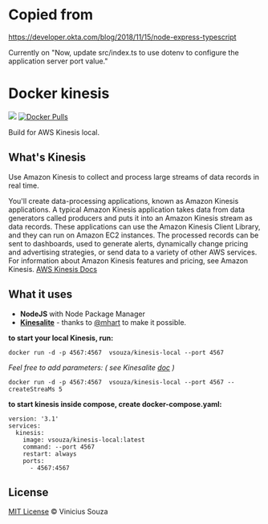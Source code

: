 # Copied from 
https://developer.okta.com/blog/2018/11/15/node-express-typescript

Currently on "Now, update src/index.ts to use dotenv to configure the application server port value." 

# Docker kinesis
[![](https://badge.imagelayers.io/vsouza/kinesis-local:latest.svg)](https://imagelayers.io/?images=vsouza/kinesis-local:latest 'Get your own badge on imagelayers.io')
[![Docker Pulls](https://img.shields.io/docker/pulls/vsouza/kinesis-local.svg)](https://hub.docker.com/r/vsouza/kinesis-local/)

Build for AWS Kinesis local.

## What's Kinesis

Use Amazon Kinesis to collect and process large streams of data records in real time.

You'll create data-processing applications, known as Amazon Kinesis applications. A typical Amazon Kinesis application takes data from data generators called producers and puts it into an Amazon Kinesis stream as data records. These applications can use the Amazon Kinesis Client Library, and they can run on Amazon EC2 instances. The processed records can be sent to dashboards, used to generate alerts, dynamically change pricing and advertising strategies, or send data to a variety of other AWS services. For information about Amazon Kinesis features and pricing, see Amazon Kinesis.
[AWS Kinesis Docs](http://docs.aws.amazon.com/kinesis/latest/dev/introduction.html)

## What it uses

 * __NodeJS__ with Node Package Manager
 * __[Kinesalite](https://github.com/mhart/kinesalite)__ - thanks to [@mhart](http://www.github.com/mhart) to make it possible.


__to start your local Kinesis, run:__

`docker run -d -p 4567:4567  vsouza/kinesis-local --port 4567`

*Feel free to add parameters: ( see Kinesalite [doc](https://github.com/mhart/kinesalite) )* 

`docker run -d -p 4567:4567  vsouza/kinesis-local --port 4567 --createStreaMs 5`

__to start kinesis inside compose, create docker-compose.yaml:__

```
version: '3.1'
services:
  kinesis:
    image: vsouza/kinesis-local:latest
    command: --port 4567
    restart: always
    ports:
      - 4567:4567
```

## License

[MIT License](http://vsouza.mit-license.org/) © Vinicius Souza
